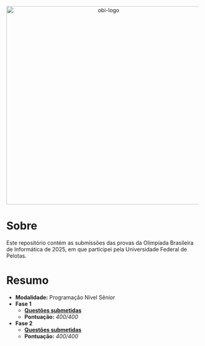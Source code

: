 <p align="center">
    <picture>
        <source media="(prefers-color-scheme: dark)" srcset="https://olimpiada.ic.unicamp.br/static/assets/img/logo-obi2025.svg">
        <source media="(prefers-color-scheme: light)" srcset="https://olimpiada.ic.unicamp.br/static/extras/misc/logo-obi2025-preto.svg">
        <img src="https://olimpiada.ic.unicamp.br/static/extras/misc/logo-obi2024-preto.svg" width="520" alt="obi-logo">
    </picture>
</p>

# Sobre

Este repositório contém as submissões das provas da Olimpíada Brasileira de Informática de 2025, em que participei pela Universidade Federal de Pelotas.

# Resumo

- **Modalidade:** Programação Nível Sênior
- **Fase 1**
    - [**Questões submetidas**](fases/local)
    - **Pontuação:** _400/400_
- **Fase 2**
    - [**Questões submetidas**](fases/estadual)
    - **Pontuação:** _400/400_
